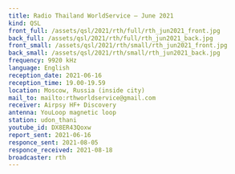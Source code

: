 ```yaml
---
title: Radio Thailand WorldService — June 2021
kind: QSL
front_full: /assets/qsl/2021/rth/full/rth_jun2021_front.jpg
back_full: /assets/qsl/2021/rth/full/rth_jun2021_back.jpg
front_small: /assets/qsl/2021/rth/small/rth_jun2021_front.jpg
back_small: /assets/qsl/2021/rth/small/rth_jun2021_back.jpg
frequency: 9920 kHz
language: English
reception_date: 2021-06-16
reception_time: 19.00-19.59
location: Moscow, Russia (inside city)
mail_to: mailto:rthworldservice@gmail.com
receiver: Airpsy HF+ Discovery
antenna: YouLoop magnetic loop
station: udon_thani
youtube_id: DX8ER43Qoxw
report_sent: 2021-06-16
responce_sent: 2021-08-05
responce_received: 2021-08-18
broadcaster: rth
---
```

